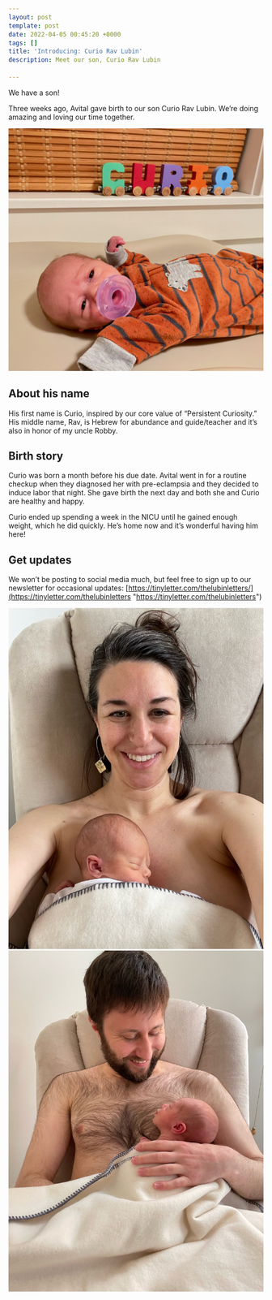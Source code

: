 ```yaml
---
layout: post
template: post
date: 2022-04-05 00:45:20 +0000
tags: []
title: 'Introducing: Curio Rav Lubin'
description: Meet our son, Curio Rav Lubin

---
```

We have a son!

Three weeks ago, Avital gave birth to our son Curio Rav Lubin. We’re doing amazing and loving our time together.

![](/images/img_1474.png)

## About his name

His first name is Curio, inspired by our core value of “Persistent Curiosity.” His middle name, Rav, is Hebrew for abundance and guide/teacher and it’s also in honor of my uncle Robby.

## Birth story

Curio was born a month before his due date. Avital went in for a routine checkup when they diagnosed her with pre-eclampsia and they decided to induce labor that night. She gave birth the next day and both she and Curio are healthy and happy.

Curio ended up spending a week in the NICU until he gained enough weight, which he did quickly. He’s home now and it’s wonderful having him here!

## Get updates

We won’t be posting to social media much, but feel free to sign up to our newsletter for occasional updates: [https://tinyletter.com/thelubinletters/](https://tinyletter.com/thelubinletters "https://tinyletter.com/thelubinletters")

![](/images/img_1403.png)![](/images/img_1413.png)